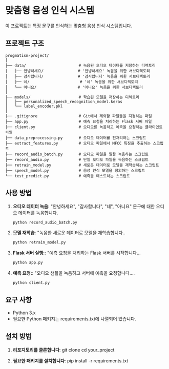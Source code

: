 # 맞춤형 음성 인식 시스템

이 프로젝트는 특정 문구를 인식하는 맞춤형 음성 인식 시스템입니다.

## 프로젝트 구조

```plaintext
progmatism-project/
│
├── data/                       # 녹음된 오디오 데이터를 저장하는 디렉토리
│   ├── 안녕하세요/               # '안녕하세요' 녹음을 위한 서브디렉토리
│   ├── 감사합니다/               # '감사합니다' 녹음을 위한 서브디렉토리
│   ├── 네/                      # '네' 녹음을 위한 서브디렉토리
│   └── 아니요/                  # '아니요' 녹음을 위한 서브디렉토리
│
├── models/                     # 학습된 모델을 저장하는 디렉토리
│   ├── personalized_speech_recognition_model.keras
│   └── label_encoder.pkl
│
├── .gitignore                  # Git에서 제외할 파일들을 지정하는 파일
├── app.py                      # 예측 요청을 처리하는 Flask 서버 파일
├── client.py                   # 오디오를 녹음하고 예측을 요청하는 클라이언트 파일
├── data_preprocessing.py       # 오디오 데이터를 전처리하는 스크립트
├── extract_features.py         # 오디오 파일에서 MFCC 특징을 추출하는 스크립트
├── record_audio_batch.py       # 오디오 파일을 일괄 녹음하는 스크립트
├── record_audio.py             # 단일 오디오 파일을 녹음하는 스크립트
├── retrain_model.py            # 새로운 데이터로 모델을 재학습하는 스크립트
├── speech_model.py             # 음성 인식 모델을 정의하는 스크립트
└── test_predict.py             # 예측을 테스트하는 스크립트
```

## 사용 방법

1. **오디오 데이터 녹음**:
   "안녕하세요", "감사합니다", "네", "아니요" 문구에 대한 오디오 데이터를 녹음합니다.
   ```bash
   python record_audio_batch.py

2. **모델 재학습**:
   "녹음한 새로운 데이터로 모델을 재학습합니다..
   ```bash
   python retrain_model.py

3. **Flask 서버 실행:**:
   "예측 요청을 처리하는 Flask 서버를 시작합니다...
   ```bash
   python app.py

4. **예측 요청:**:
   "오디오 샘플을 녹음하고 서버에 예측을 요청합니다....
   ```bash
   python client.py


## 요구 사항
- Python 3.x
- 필요한 Python 패키지는 requirements.txt에 나열되어 있습니다.

## 설치 방법
1. **리포지토리를 클론합니다**:
git clone <your-repository-url>
cd your_project

2. **필요한 패키지를 설치합니다**:
pip install -r requirements.txt